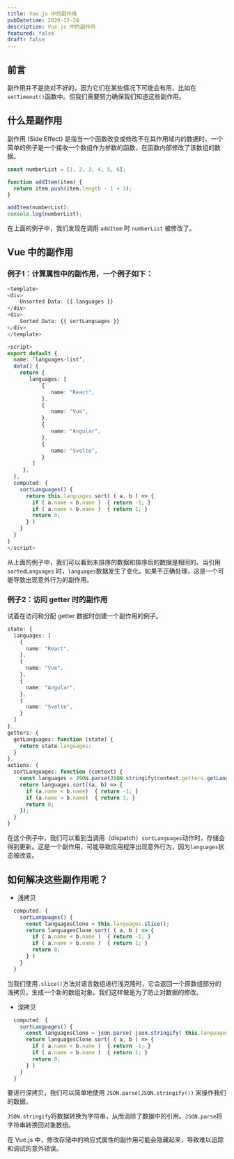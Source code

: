 ```yaml
---
title: Vue.js 中的副作用
pubDatetime: 2020-12-24
description: Vue.js 中的副作用
featured: false
draft: false
---
```


## 前言

副作用并不是绝对不好的，因为它们在某些情况下可能会有用，比如在 `setTimeout()`​ 函数中。但我们需要努力确保我们知道这些副作用。

## 什么是副作用

副作用 (Side Effect) 是指当一个函数改变或修改不在其作用域内的数据时。一个简单的例子是一个接收一个数组作为参数的函数，在函数内部修改了该数组的数据。

```ts
const numberList = [1, 2, 3, 4, 5, 6];

function addItem(item) {
  return item.push(item.length - 1 + 1);
}

addItem(numberList);
console.log(numberList);
```

在上面的例子中，我们发现在调用 `addItem`​ 时 `numberList`​ 被修改了。

## Vue 中的副作用

### 例子1：计算属性中的副作用，一个例子如下：

```ts
<template>
<div>
	Unsorted Data: {{ languages }}
</div>
<div>
	Sorted Data: {{ sortLanguages }}
</div>
</template>

<script>
export default {
  name: ‘languages-list’,
  data() {
    return {
       languages: [
           {
              name: "React",
           },
           {
              name: "Vue",
           },
           {
              name: "Angular",
           },
           {
              name: "Svelte",
           }
        ]
     },
  },
  computed: {
    sortLanguages() {
      return this.languages.sort( ( a, b ) => {
        if ( a.name < b.name )  { return -1; }
        if ( a.name > b.name )  { return 1; }
        return 0;
      } )
    }
  }
}
</script>

```

从上面的例子中，我们可以看到未排序的数据和排序后的数据是相同的。当引用 `sortedLanguages`​ 时，`languages`​ 数据发生了变化。如果不正确处理，这是一个可能导致出现意外行为的副作用。

### 例子2：访问 getter 时的副作用

试着在访问和分配 getter 数据时创建一个副作用的例子。

```ts
state: {
  languages: [
    {
      name: "React",
    },
    {
      name: "Vue",
    },
    {
      name: "Angular",
    },
    {
      name: "Svelte",
    }
  ]
},
getters: {
  getLanguages: function (state) {
    return state.languages;
  }
},
actions: {
  sortLanguages: function (context) {
    const languages = JSON.parse(JSON.stringify(context.getters.getLanguages()));
    return languages.sort((a, b) => {
      if (a.name < b.name)  { return -1; }
      if (a.name > b.name)  { return 1; }
      return 0;
    });
  }
}
```

在这个例子中，我们可以看到当调用（dispatch）`sortLanguages`​ 动作时，存储会得到更新。这是一个副作用，可能导致应用程序出现意外行为，因为`languages`​ 状态被改变。

## 如何解决这些副作用呢？

- 浅拷贝

```ts
  computed: {
    sortLanguages() {
      const languagesClone = this.languages.slice();
      return languagesClone.sort( ( a, b ) => {
        if ( a.name < b.name )  { return -1; }
        if ( a.name > b.name )  { return 1; }
        return 0;
      } )
    }
  }
```

当我们使用`.slice()`​方法对语言数组进行浅克隆时，它会返回一个原数组部分的浅拷贝，生成一个新的数组对象。我们这样做是为了防止对数据的修改。

- 深拷贝

```ts
  computed: {
    sortLanguages() {
      const languagesClone = json.parse( json.stringify( this.languages ) );
      return languagesClone.sort( ( a, b ) => {
        if ( a.name < b.name )  { return -1; }
        if ( a.name > b.name )  { return 1; }
        return 0;
      } )
    }
  }
```

要进行深拷贝，我们可以简单地使用 `JSON.parse(JSON.stringify())`​ 来操作我们的数据。

​`JSON.stringify`​ 将数据转换为字符串，从而消除了数据中的引用。`JSON.parse`​ 将字符串转换回对象数组。

在 Vue.js 中，修改存储中的响应式属性的副作用可能会隐藏起来，导致难以追踪和调试的意外错误。

‍
